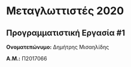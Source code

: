 # Μεταγλωττιστές 2020
## Προγραμματιστική Εργασία #1

**Ονοματεπώνυμο:** Δημήτρης Μισαηλίδης

**Α.Μ.:** Π2017066


